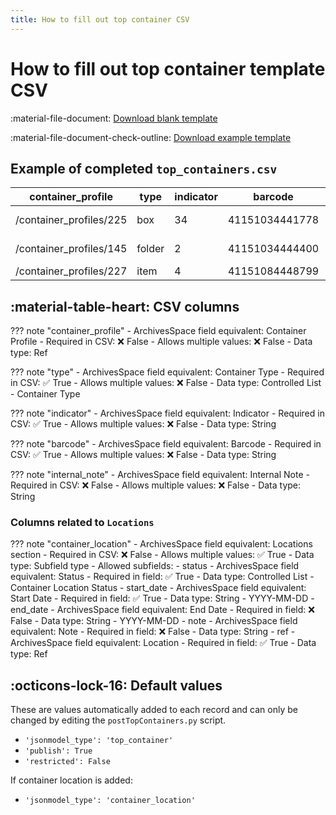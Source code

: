 ```yaml
---
title: How to fill out top container CSV
---
```


# How to fill out top container template CSV

:material-file-document: [Download blank template](https://github.com/mjanowiecki/archivesspace-collection-ingest/blob/main/csv-templates/blank-templates/top-container-template-blank.csv)

:material-file-document-check-outline: [Download example template]()

## Example of completed `top_containers.csv`

| container_profile       | type   | indicator | barcode        | container_location                                           | internal_note     |
|-------------------------|--------|-----------|----------------|--------------------------------------------------------------|-------------------|
| /container_profiles/225 | box    | 34        | 41151034441778 |                                                              | Bound-with Box 12 |
| /container_profiles/145 | folder | 2         | 41151034444400 | status==current;;start_date==2019-07-18;;ref== /locations/37 |                   |
| /container_profiles/227 | item   | 4         | 41151084448799 |                                                              |                   |



## :material-table-heart: CSV columns

??? note "container_profile"
    - ArchivesSpace field equivalent: Container Profile
    - Required in CSV: :x: False
    - Allows multiple values: :x: False 
    - Data type: Ref

??? note "type"
    - ArchivesSpace field equivalent: Container Type
    - Required in CSV: :white_check_mark: True
    - Allows multiple values: :x: False 
    - Data type: Controlled List - Container Type

??? note "indicator"
    - ArchivesSpace field equivalent: Indicator
    - Required in CSV: :white_check_mark: True
    - Allows multiple values: :x: False 
    - Data type: String

??? note "barcode"
    - ArchivesSpace field equivalent: Barcode
    - Required in CSV: :white_check_mark: True
    - Allows multiple values: :x: False 
    - Data type: String

??? note "internal_note"
    - ArchivesSpace field equivalent: Internal Note
    - Required in CSV: :x: False
    - Allows multiple values: :x: False 
    - Data type: String

### Columns related to `Locations`

??? note "container_location"
    - ArchivesSpace field equivalent: Locations section
    - Required in CSV: :x: False
    - Allows multiple values: :white_check_mark: True
    - Data type: Subfield type
    - Allowed subfields:
        - status
            - ArchivesSpace field equivalent: Status
            - Required in field: :white_check_mark: True
            - Data type: Controlled List - Container Location Status
        - start_date
            - ArchivesSpace field equivalent: Start Date
            - Required in field: :white_check_mark: True
            - Data type: String - YYYY-MM-DD
        - end_date
            - ArchivesSpace field equivalent: End Date
            - Required in field: :x: False
            - Data type: String - YYYY-MM-DD
        - note
            - ArchivesSpace field equivalent: Note
            - Required in field: :x: False
            - Data type: String
        - ref
            - ArchivesSpace field equivalent: Location
            - Required in field: :white_check_mark: True
            - Data type: Ref

## :octicons-lock-16: Default values

These are values automatically added to each record and can only be changed by editing the `postTopContainers.py` script.

- `'jsonmodel_type': 'top_container'`
- `'publish': True`
- `'restricted': False`

If container location is added:

- `'jsonmodel_type': 'container_location'`
